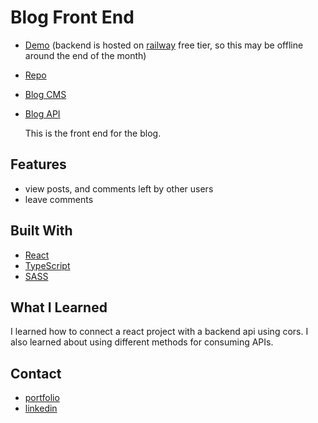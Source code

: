 # Blog Front End

- [Demo](https://bucolic-torte-a82b04.netlify.app/) (backend is hosted on [railway](https://railway.app/) free tier, so this may be offline around the end of the month)
- [Repo](https://github.com/pongpwner/blog-front-end)
- [Blog CMS](https://github.com/pongpwner/blog-cms)
- [Blog API](https://github.com/pongpwner/blog-api)

  This is the front end for the blog.

## Features

- view posts, and comments left by other users
- leave comments

## Built With

- [React](https://reactjs.org/)
- [TypeScript](https://www.typescriptlang.org/)
- [SASS](https://sass-lang.com/)

## What I Learned

I learned how to connect a react project with a backend api using cors. I also learned about using different methods for consuming APIs.

## Contact

- [portfolio](https://pongpwner.github.io/eric-shyu-portfolio/)
- [linkedin](https://www.linkedin.com/in/eric-shyu-105a84191/)

